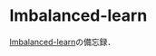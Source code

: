 # Imbalanced-learn
[Imbalanced-learn](https://imbalanced-learn.org/stable/)の備忘録．

```{tableofcontents}
```